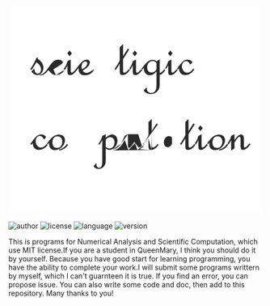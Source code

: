 ![scientific](./docs/images/scientific.png)

![author](https://img.shields.io/badge/author-chtld-success.svg)  ![license](https://img.shields.io/badge/license-MIT-green.svg) ![language](https://img.shields.io/badge/language-matlab-blue.svg) ![version](https://img.shields.io/badge/numerical-v0.10-red.svg)

This is programs for Numerical Analysis and Scientific Computation, which use MIT license.If you are a student in QueenMary, I think you should do it by yourself. Because you have good start for learning programming, you have the ability to complete your work.I will submit some programs writtern by myself, which I can't guarnteen it is true. If you find an error, you can propose issue. You can also write some code and doc, then add to this repository. Many thanks to you!
